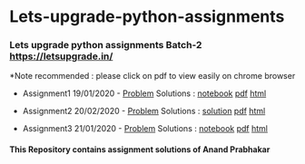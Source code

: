 # Lets-upgrade-python-assignments
### Lets upgrade python assignments Batch-2 https://letsupgrade.in/
*Note recommended : please click on pdf to view easily on chrome browser
- Assignment1 19/01/2020 - [Problem](https://drive.google.com/drive/folders/1kHitXSTsvzcs3U2FC9lS_w-aquGRNkFL?usp=sharing)  Solutions : [notebook](https://github.com/anandprabhakar0507/Lets-upgrade-python-assignments/blob/main/Assignment%201%20solution.ipynb)  [pdf](https://github.com/anandprabhakar0507/Lets-upgrade-python-assignments/blob/main/Assignment%201%20solution.pdf)  [html](https://github.com/anandprabhakar0507/Lets-upgrade-python-assignments/blob/main/Assignment%201%20solution.html) 

- Assignment2 20/02/2020 - [Problem](https://drive.google.com/drive/folders/19O3NqnSiFZzQAIMGy2SeHFs7X74KMH-4)  Solutions : [solution](https://github.com/anandprabhakar0507/Lets-upgrade-python-assignments/blob/main/Assignment%202%20solution.ipynb)  [pdf](https://github.com/anandprabhakar0507/Lets-upgrade-python-assignments/blob/main/Assignment%202%20solution.pdf)  [html](https://github.com/anandprabhakar0507/Lets-upgrade-python-assignments/blob/main/Assignment%202%20solution.html) 

- Assignment3 21/01/2020 - [Problem](
https://drive.google.com/drive/folders/13vO_T3op_V0XctYWuqYlk4mcknHTrF2A)  Solutions : [notebook](https://github.com/anandprabhakar0507/Lets-upgrade-python-assignments/blob/main/Assignment%203%20solution.ipynb) [pdf](https://github.com/anandprabhakar0507/Lets-upgrade-python-assignments/blob/main/Assignment%203%20solution.pdf) [html](https://github.com/anandprabhakar0507/Lets-upgrade-python-assignments/blob/main/Assignment%203%20solution.html) 


#### This Repository contains assignment solutions of Anand Prabhakar 
